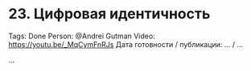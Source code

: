 # 23. Цифровая идентичность

Tags: Done
Person: @Andrei Gutman 
Video: https://youtu.be/_MqCymFnRJs
Дата готовности / публикации: … / …

…